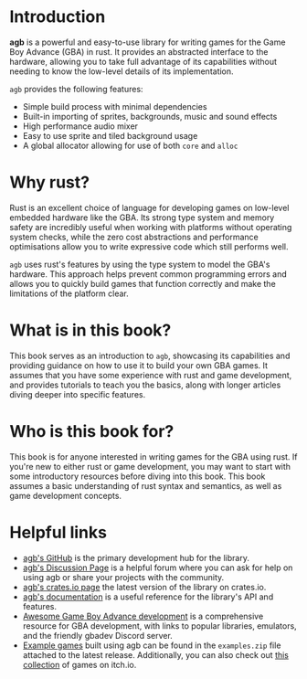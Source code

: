 # Introduction

**agb** is a powerful and easy-to-use library for writing games for the Game Boy Advance (GBA) in rust.
It provides an abstracted interface to the hardware, allowing you to take full advantage of its capabilities without needing to know the low-level details of its implementation.

`agb` provides the following features:

- Simple build process with minimal dependencies
- Built-in importing of sprites, backgrounds, music and sound effects
- High performance audio mixer
- Easy to use sprite and tiled background usage
- A global allocator allowing for use of both `core` and `alloc`

# Why rust?

Rust is an excellent choice of language for developing games on low-level embedded hardware like the GBA.
Its strong type system and memory safety are incredibly useful when working with platforms without operating system checks, while the zero cost abstractions and performance optimisations allow you to write expressive code which still performs well.

`agb` uses rust's features by using the type system to model the GBA's hardware.
This approach helps prevent common programming errors and allows you to quickly build games that function correctly and make the limitations of the platform clear.

# What is in this book?

This book serves as an introduction to `agb`, showcasing its capabilities and providing guidance on how to use it to build your own GBA games.
It assumes that you have some experience with rust and game development, and provides tutorials to teach you the basics, along with longer articles diving deeper into specific features.

# Who is this book for?

This book is for anyone interested in writing games for the GBA using rust.
If you're new to either rust or game development, you may want to start with some introductory resources before diving into this book.
This book assumes a basic understanding of rust syntax and semantics, as well as game development concepts.

# Helpful links

- [agb's GitHub](https://github.com/agbrs/agb) is the primary development hub for the library.
- [agb's Discussion Page](https://github.com/agbrs/agb/discussions) is a helpful forum where you can ask for help on using agb or share your projects with the community.
- [agb's crates.io page](https://crates.io/crates/agb) the latest version of the library on crates.io.
- [agb's documentation](https://docs.rs/agb) is a useful reference for the library's API and features.
- [Awesome Game Boy Advance development](https://github.com/gbdev/awesome-gbadev) is a comprehensive resource for GBA development, with links to popular libraries, emulators, and the friendly gbadev Discord server.
- [Example games](https://github.com/agbrs/agb/releases/latest) built using agb can be found in the `examples.zip` file attached to the latest release.
  Additionally, you can also check out [this collection](https://itch.io/c/4302342/games-made-with-agb) of games on itch.io.
